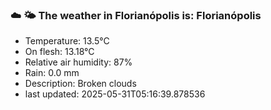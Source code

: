 ### ☁️ 🌤️  The weather in Florianópolis is: Florianópolis

- Temperature: 13.5°C
- On flesh: 13.18°C
- Relative air humidity: 87%
- Rain: 0.0 mm
- Description: Broken clouds
- last updated: 2025-05-31T05:16:39.878536
